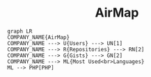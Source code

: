 <h1 align="center">AirMap</h1>

```mermaid
graph LR
COMPANY_NAME{AirMap}
COMPANY_NAME ---> U{Users} ---> UN[1]
COMPANY_NAME ---> R{Repositories} ---> RN[2]
COMPANY_NAME ---> G{Gists} ---> GN[2]
COMPANY_NAME ---> ML{Most Used<br>Languages}
ML --> PHP[PHP]
```

